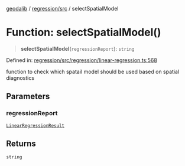 [geodalib](../../../modules.md) / [regression/src](../index.md) / selectSpatialModel

# Function: selectSpatialModel()

> **selectSpatialModel**(`regressionReport`): `string`

Defined in: [regression/src/regression/linear-regression.ts:568](https://github.com/GeoDaCenter/geoda-lib/blob/5c8fba7800a0ff8c8ed4b8b260cc40d1229fb38a/js/packages/regression/src/regression/linear-regression.ts#L568)

function to check which spatail model should be used based on spatial diagnostics

## Parameters

### regressionReport

[`LinearRegressionResult`](../type-aliases/LinearRegressionResult.md)

## Returns

`string`
